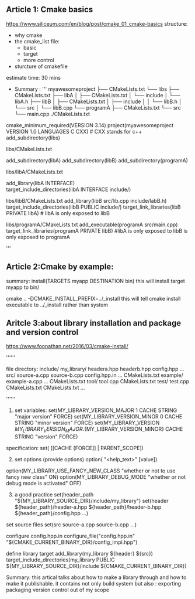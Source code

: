 ## Article 1: Cmake basics 
https://www.siliceum.com/en/blog/post/cmake_01_cmake-basics
structure:
* why cmake
* the cmake_list file:
	* basic
	* target
	* more control
* sturcture of cmakefile

estimate time: 30 mins
	
* Summary :
'''
myawesomeproject
├── CMakeLists.txt
└── libs
    ├── CMakeLists.txt
    ├── libA
    │   ├── CMakeLists.txt
    │   └── include
    │       └── libA.h
    ├── libB
    │   ├── CMakeLists.txt
    │   ├── include
    │   │   └── libB.h
    │   └── src
    │       └── libB.cpp
    └── programA
        ├── CMakeLists.txt
        └── src
            └── main.cpp
./CMakeLists.txt

cmake_minimum_required(VERSION 3.14)
project(myawesomeproject VERSION 1.0 LANGUAGES C CXX) # CXX stands for c++
add_subdirectory(libs)

libs/CMakeLists.txt

add_subdirectory(libA)
add_subdirectory(libB)
add_subdirectory(programA)

libs/libA/CMakeLists.txt

add_library(libA INTERFACE)   
target_include_directories(libA INTERFACE include/)


libs/libB/CMakeLists.txt
add_library(libB src/lib.cpp include/labB.h)
target_include_directories(libB PUBLIC include/)
target_link_libraries(libB PRIVATE libA) # libA is only exposed to libB

libs/programA/CMakeLists.txt
add_executable(programA src/main.cpp)
target_link_libraries(programA PRIVATE libB)  #libA is only exposed to libB is only exposed to programA

'''
## Article 2:Cmake by example:
summary:
install(TARGETS myapp DESTINATION bin) this will install target myapp to bin/

cmake .. -DCMAKE_INSTALL_PREFIX=../_install 
	this will tell cmake install executable to ../_install rather than system 


## Aritcle 3:about library installation and package and version control
https://www.foonathan.net/2016/03/cmake-install/

''''''

file directory:
 include/
   my_library/
     headera.hpp
	 headerb.hpp
	 config.hpp
	 ...
 src/
   source-a.cpp
   source-b.cpp
   config.hpp.in
   ...
   CMakeLists.txt
 example/
   example-a.cpp
   ...
   CMakeLists.txt
 tool/
   tool.cpp
   CMakeLists.txt
 test/
   test.cpp
   CMakeLists.txt
 CMakeLists.txt
 ...


''''''

1. set variables:
set(MY_LIBRARY_VERSION_MAJOR 1 CACHE STRING "major version" FORCE)
set(MY_LIBRARY_VERSION_MINOR 0 CACHE STRING "minor version" FORCE)
set(MY_LIBRARY_VERSION ${MY_LIBRARY_VERSION_MAJOR}.${MY_LIBRARY_VERSION_MINOR} CACHE STRING "version" FORCE)

specification:
set(<variable> <value>
    [[CACHE <type> <docstring> [FORCE]] | PARENT_SCOPE])

2. set options (provide options)
option(<variable> "<help_text>" [value])

option(MY_LIBRARY_USE_FANCY_NEW_CLASS "whether or not to use fancy new class" ON)
option(MY_LIBRARY_DEBUG_MODE "whether or not debug mode is activated" OFF)

3. a good practice
set(header_path "${MY_LIBRARY_SOURCE_DIR}/include/my_library")
set(header ${header_path}/header-a.hpp
		   ${header_path}/header-b.hpp
		   ${header_path}/config.hpp
		   ...)

set source files
set(src source-a.cpp
		source-b.cpp
		...)
		
configure config.hpp.in
configure_file("config.hpp.in" "${CMAKE_CURRENT_BINARY_DIR}/config_impl.hpp")

define library target
add_library(my_library ${header} ${src})
target_include_directories(my_library PUBLIC ${MY_LIBRARY_SOURCE_DIR}/include
											 ${CMAKE_CURRENT_BINARY_DIR})


Summary:
this artical talks about how to make a library through and how to make it
publishable.
it contains not only build system but also :
exporting
packaging
version control
out of my scope
